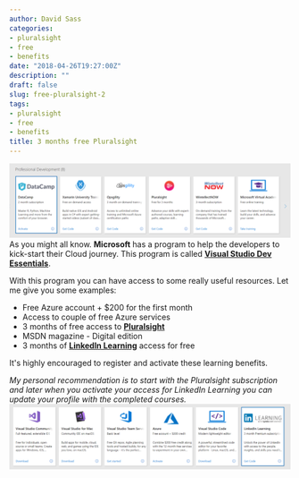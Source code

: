 ```yaml
---
author: David Sass
categories:
- pluralsight
- free
- benefits
date: "2018-04-26T19:27:00Z"
description: ""
draft: false
slug: free-pluralsight-2
tags:
- pluralsight
- free
- benefits
title: 3 months free Pluralsight
---
```



![Benefits](/content/images/2019/01/pluralsight-benefits.png)
As you might all know. **Microsoft** has a program to help the developers to kick-start their Cloud journey. This program is called **[Visual Studio Dev Essentials](https://www.visualstudio.com/dev-essentials/)**.

With this program you can have access to some really useful resources. Let me give you some examples:

* Free Azure account + $200 for the first month
* Access to couple of free Azure services
* 3 months of free access to **[Pluralsight](https://www.pluralsight.com/)**
* MSDN magazine - Digital edition
* 3 months of **[LinkedIn Learning](https://www.linkedin.com/learning/)** access for free

It's highly encouraged to register and activate these learning benefits.

*My personal recommendation is to start with the Pluralsight subscription and later when you activate your access for LinkedIn Learning you can update your profile with the completed courses.*
![LinkedIn-Learning](/content/images/2019/01/linkedin-benefits.png)



